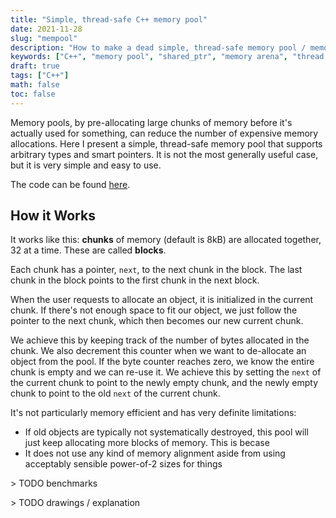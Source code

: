 ```yaml
---
title: "Simple, thread-safe C++ memory pool"
date: 2021-11-28
slug: "mempool"
description: "How to make a dead simple, thread-safe memory pool / memory arena in C++ that supports multiple types and smart pointers"
keywords: ["C++", "memory pool", "shared_ptr", "memory arena", "thread safe"]
draft: true
tags: ["C++"]
math: false
toc: false
---
```


Memory pools, by pre-allocating large chunks of memory before it's actually used for something, can reduce the number of expensive memory allocations. Here I present a simple, thread-safe memory pool that supports arbitrary types and smart pointers. It is not the most generally useful case, but it is very simple and easy to use.

The code can be found [here](https://github.com/benpm/cppmempool).

## How it Works

It works like this: **chunks** of memory (default is 8kB) are allocated together, 32 at a time. These are called **blocks**.

<!-- a block of chunks being allocated -->

Each chunk has a pointer, `next`, to the next chunk in the block. The last chunk in the block points to the first chunk in the next block.

<!-- pointing chunks -->

When the user requests to allocate an object, it is initialized in the current chunk. If there's not enough space to fit our object, we just follow the pointer to the next chunk, which then becomes our new current chunk.

<!-- filled chunk, following pointer -->

We achieve this by keeping track of the number of bytes allocated in the chunk. We also decrement this counter when we want to de-allocate an object from the pool. If the byte counter reaches zero, we know the entire chunk is empty and we can re-use it. We achieve this by setting the `next` of the current chunk to point to the newly empty chunk, and the newly empty chunk to point to the old `next` of the current chunk.

<!-- inserting the newly empty chunk into the linked list -->



It's not particularly memory efficient and has very definite limitations:
- If old objects are typically not systematically destroyed, this pool will just keep allocating more blocks of memory. This is becase
- It does not use any kind of memory alignment aside from using acceptably sensible power-of-2 sizes for things

\> TODO benchmarks

\> TODO drawings / explanation